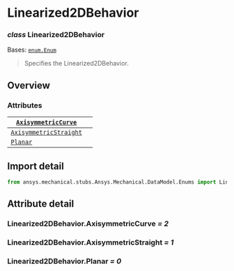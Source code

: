 <a id="linearized2dbehavior"></a>

# Linearized2DBehavior

<a id="Linearized2DBehavior"></a>

### *class* Linearized2DBehavior

Bases: [`enum.Enum`](https://docs.python.org/3/library/enum.html#enum.Enum)

> Specifies the Linearized2DBehavior.

> <!-- !! processed by numpydoc !! -->

<a id="overview"></a>

## Overview

### Attributes

| [`AxisymmetricCurve`](#Linearized2DBehavior.AxisymmetricCurve)       |    |
|----------------------------------------------------------------------|----|
| [`AxisymmetricStraight`](#Linearized2DBehavior.AxisymmetricStraight) |    |
| [`Planar`](#Linearized2DBehavior.Planar)                             |    |

<a id="import-detail"></a>

## Import detail

```python
from ansys.mechanical.stubs.Ansys.Mechanical.DataModel.Enums import Linearized2DBehavior
```

<a id="attribute-detail"></a>

## Attribute detail

<a id="Linearized2DBehavior.AxisymmetricCurve"></a>

### Linearized2DBehavior.AxisymmetricCurve *= 2*

<a id="Linearized2DBehavior.AxisymmetricStraight"></a>

### Linearized2DBehavior.AxisymmetricStraight *= 1*

<a id="Linearized2DBehavior.Planar"></a>

### Linearized2DBehavior.Planar *= 0*
